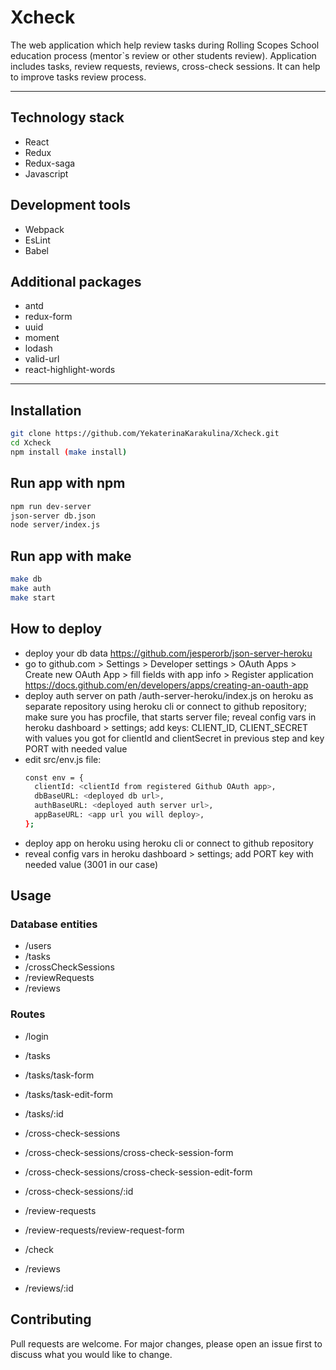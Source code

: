 # Xcheck
The web application which help review tasks during Rolling Scopes School education process (mentor`s review or other students review).
Application includes tasks, review requests, reviews, cross-check sessions.
It can help to improve tasks review process.

---

## Technology stack
 - React
 - Redux
 - Redux-saga
 - Javascript

## Development tools
 - Webpack
 - EsLint
 - Babel

## Additional packages
 - antd
 - redux-form
 - uuid
 - moment
 - lodash
 - valid-url
 - react-highlight-words

---

## Installation
```bash
git clone https://github.com/YekaterinaKarakulina/Xcheck.git
cd Xcheck
npm install (make install)
```

## Run app with npm
```bash
npm run dev-server
json-server db.json
node server/index.js 
```

## Run app with make
```bash
make db
make auth
make start
```

## How to deploy 
  - deploy your db data https://github.com/jesperorb/json-server-heroku
  - go to github.com > Settings > Developer settings > OAuth Apps > Create new OAuth App > fill fields with app info > Register application https://docs.github.com/en/developers/apps/creating-an-oauth-app
  - deploy auth server on path /auth-server-heroku/index.js on heroku as separate repository using heroku cli or connect to github repository;
  make sure you has procfile, that starts server file;
  reveal config vars in heroku dashboard > settings; add keys: CLIENT_ID, CLIENT_SECRET with values you got for clientId and clientSecret in previous step and key PORT with needed value
  - edit src/env.js file:
    ```bash
    const env = {
      clientId: <clientId from registered Github OAuth app>,
      dbBaseURL: <deployed db url>,
      authBaseURL: <deployed auth server url>,
      appBaseURL: <app url you will deploy>,
    };
    ```
  - deploy app on heroku using heroku cli or connect to github repository
  - reveal config vars in heroku dashboard > settings; add PORT key with needed value (3001 in our case)

## Usage

### Database entities
 - /users
 - /tasks
 - /crossCheckSessions
 - /reviewRequests
 - /reviews

 ### Routes
 - /login

 - /tasks
 - /tasks/task-form
 - /tasks/task-edit-form
 - /tasks/:id

 - /cross-check-sessions
 - /cross-check-sessions/cross-check-session-form
 - /cross-check-sessions/cross-check-session-edit-form
 - /cross-check-sessions/:id

 - /review-requests
 - /review-requests/review-request-form

 - /check

 - /reviews
 - /reviews/:id

## Contributing
Pull requests are welcome. For major changes, please open an issue first to discuss what you would like to change.
